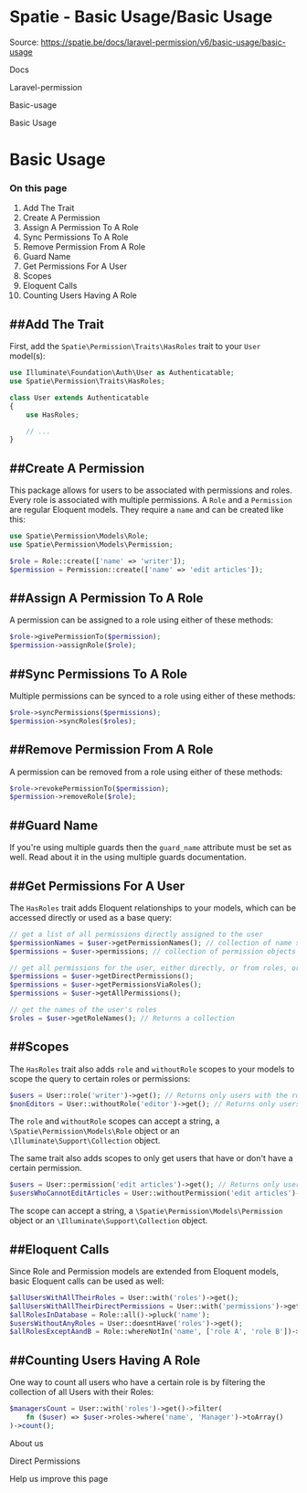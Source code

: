 # Spatie - Basic Usage/Basic Usage

Source: https://spatie.be/docs/laravel-permission/v6/basic-usage/basic-usage

Docs

Laravel-permission

Basic-usage

Basic Usage

Basic Usage
===========

### On this page

1. Add The Trait
2. Create A Permission
3. Assign A Permission To A Role
4. Sync Permissions To A Role
5. Remove Permission From A Role
6. Guard Name
7. Get Permissions For A User
8. Scopes
9. Eloquent Calls
10. Counting Users Having A Role

##Add The Trait
---------------

First, add the `Spatie\Permission\Traits\HasRoles` trait to your `User` model(s):

```php
use Illuminate\Foundation\Auth\User as Authenticatable;
use Spatie\Permission\Traits\HasRoles;

class User extends Authenticatable
{
    use HasRoles;

    // ...
}

```
##Create A Permission
---------------------

This package allows for users to be associated with permissions and roles. Every role is associated with multiple permissions.
A `Role` and a `Permission` are regular Eloquent models. They require a `name` and can be created like this:

```php
use Spatie\Permission\Models\Role;
use Spatie\Permission\Models\Permission;

$role = Role::create(['name' => 'writer']);
$permission = Permission::create(['name' => 'edit articles']);

```
##Assign A Permission To A Role
-------------------------------

A permission can be assigned to a role using either of these methods:

```php
$role->givePermissionTo($permission);
$permission->assignRole($role);

```
##Sync Permissions To A Role
----------------------------

Multiple permissions can be synced to a role using either of these methods:

```php
$role->syncPermissions($permissions);
$permission->syncRoles($roles);

```
##Remove Permission From A Role
-------------------------------

A permission can be removed from a role using either of these methods:

```php
$role->revokePermissionTo($permission);
$permission->removeRole($role);

```
##Guard Name
------------

If you're using multiple guards then the `guard_name` attribute must be set as well. Read about it in the using multiple guards documentation.

##Get Permissions For A User
----------------------------

The `HasRoles` trait adds Eloquent relationships to your models, which can be accessed directly or used as a base query:

```php
// get a list of all permissions directly assigned to the user
$permissionNames = $user->getPermissionNames(); // collection of name strings
$permissions = $user->permissions; // collection of permission objects

// get all permissions for the user, either directly, or from roles, or from both
$permissions = $user->getDirectPermissions();
$permissions = $user->getPermissionsViaRoles();
$permissions = $user->getAllPermissions();

// get the names of the user's roles
$roles = $user->getRoleNames(); // Returns a collection

```
##Scopes
--------

The `HasRoles` trait also adds `role` and `withoutRole` scopes to your models to scope the query to certain roles or permissions:

```php
$users = User::role('writer')->get(); // Returns only users with the role 'writer'
$nonEditors = User::withoutRole('editor')->get(); // Returns only users without the role 'editor'

```
The `role` and `withoutRole` scopes can accept a string, a `\Spatie\Permission\Models\Role` object or an `\Illuminate\Support\Collection` object.

The same trait also adds scopes to only get users that have or don't have a certain permission.

```php
$users = User::permission('edit articles')->get(); // Returns only users with the permission 'edit articles' (inherited or directly)
$usersWhoCannotEditArticles = User::withoutPermission('edit articles')->get(); // Returns all users without the permission 'edit articles' (inherited or directly)

```
The scope can accept a string, a `\Spatie\Permission\Models\Permission` object or an `\Illuminate\Support\Collection` object.

##Eloquent Calls
----------------

Since Role and Permission models are extended from Eloquent models, basic Eloquent calls can be used as well:

```php
$allUsersWithAllTheirRoles = User::with('roles')->get();
$allUsersWithAllTheirDirectPermissions = User::with('permissions')->get();
$allRolesInDatabase = Role::all()->pluck('name');
$usersWithoutAnyRoles = User::doesntHave('roles')->get();
$allRolesExceptAandB = Role::whereNotIn('name', ['role A', 'role B'])->get();

```
##Counting Users Having A Role
------------------------------

One way to count all users who have a certain role is by filtering the collection of all Users with their Roles:

```php
$managersCount = User::with('roles')->get()->filter(
    fn ($user) => $user->roles->where('name', 'Manager')->toArray()
)->count();

```
About us

Direct Permissions

Help us improve this page